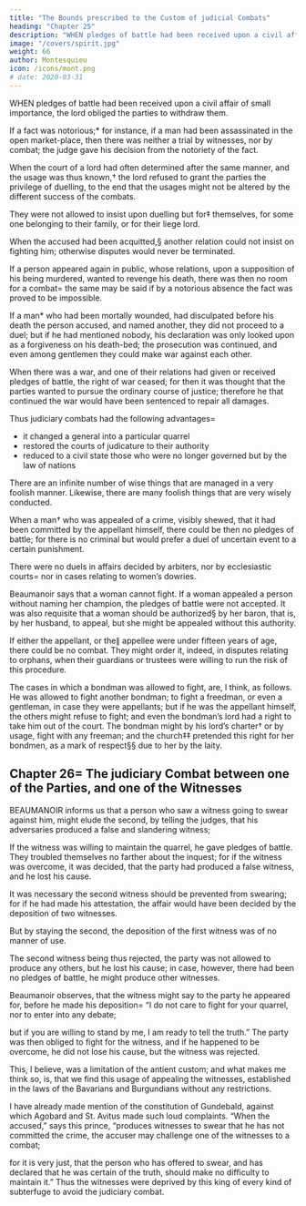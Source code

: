 ```yaml
---
title: "The Bounds prescribed to the Custom of judicial Combats"
heading: "Chapter 25"
description: "WHEN pledges of battle had been received upon a civil affair of small importance, the lord obliged the parties to withdraw them"
image: "/covers/spirit.jpg"
weight: 66
author: Montesquieu
icon: /icons/mont.png
# date: 2020-03-31
---
```




WHEN pledges of battle had been received upon a civil affair of small importance, the lord obliged the parties to withdraw them.

If a fact was notorious;* for instance, if a man had been assassinated in the open market-place, then there was neither a trial by witnesses, nor by combat; the judge gave his decision from the notoriety of the fact.

When the court of a lord had often determined after the same manner, and the usage was thus known,† the lord refused to grant the parties the privilege of duelling, to the end that the usages might not be altered by the different success of the combats.

They were not allowed to insist upon duelling but for‡ themselves, for some one belonging to their family, or for their liege lord.

When the accused had been acquitted,§ another relation could not insist on fighting him; otherwise disputes would never be terminated.

If a person appeared again in public, whose relations, upon a supposition of his being murdered, wanted to revenge his death, there was then no room for a combat=  the same may be said if by a notorious absence the fact was proved to be impossible.

If a man* who had been mortally wounded, had disculpated before his death the person accused, and named another, they did not proceed to a duel; but if he had mentioned nobody, his declaration was only looked upon as a forgiveness on his death-bed; the prosecution was continued, and even among gentlemen they could make war against each other.

When there was a war, and one of their relations had given or received pledges of battle, the right of war ceased; for then it was thought that the parties wanted to pursue the ordinary course of justice; therefore he that continued the war would have been sentenced to repair all damages.

Thus judiciary combats had the following advantages= 
- it changed a general into a particular quarrel
- restored the courts of judicature to their authority
- reduced to a civil state those who were no longer governed but by the law of nations

There are an infinite number of wise things that are managed in a very foolish manner. Likewise, there are many foolish things that are very wisely conducted.

When a man† who was appealed of a crime, visibly shewed, that it had been committed by the appellant himself, there could be then no pledges of battle; for there is no criminal but would prefer a duel of uncertain event to a certain punishment.

There were no duels in affairs decided by arbiters, nor by ecclesiastic courts=  nor in cases relating to women’s dowries.

Beaumanoir says that a woman cannot fight. If a woman appealed a person without naming her champion, the pledges of battle were not accepted. It was also requisite that a woman should be authorized§ by her baron, that is, by her husband, to appeal, but she might be appealed without this authority.

If either the appellant, or the∥ appellee were under fifteen years of age, there could be no combat. They might order it, indeed, in disputes relating to orphans, when their guardians or trustees were willing to run the risk of this procedure.

The cases in which a bondman was allowed to fight, are, I think, as follows. He was allowed to fight another bondman; to fight a freedman, or even a gentleman, in case they were appellants; but if he was the appellant himself, the others might refuse to fight; and even the bondman’s lord had a right to take him out of the court. The bondman might by his lord’s charter† or by usage, fight with any freeman; and the church‡‡ pretended this right for her bondmen, as a mark of respect§§ due to her by the laity.



## Chapter 26=  The judiciary Combat between one of the Parties, and one of the Witnesses

BEAUMANOIR informs us that a person who saw a witness going to swear against him, might elude the second, by telling the judges, that his adversaries produced a false and slandering witness;

If the witness was willing to maintain the quarrel, he gave pledges of battle.
They troubled themselves no farther about the inquest; for if the witness was overcome, it was decided, that the party had produced a false witness, and he lost his cause.

It was necessary the second witness should be prevented from swearing; for if he had made his attestation, the affair would have been decided by the deposition of two witnesses.

But by staying the second, the deposition of the first witness was of no manner of use.

The second witness being thus rejected, the party was not allowed to produce any others, but he lost his cause; in case, however, there had been no pledges of battle, he might produce other witnesses.

Beaumanoir observes, that the witness might say to the party he appeared for, before he made his deposition=  “I do not care to fight for your quarrel, nor to enter into any debate;

but if you are willing to stand by me, I am ready to tell the truth.”
The party was then obliged to fight for the witness, and if he happened to be overcome, he did not lose his cause, but the witness was rejected.

This, I believe, was a limitation of the antient custom; and what makes me think so, is, that we find this usage of appealing the witnesses, established in the laws of the Bavarians and Burgundians without any restrictions.

I have already made mention of the constitution of Gundebald, against which Agobard and St. Avitus made such loud complaints. “When the accused,” says this prince, “produces witnesses to swear that he has not committed the crime, the accuser may challenge one of the witnesses to a combat;

for it is very just, that the person who has offered to swear, and has declared that he was certain of the truth, should make no difficulty to maintain it.”
Thus the witnesses were deprived by this king of every kind of subterfuge to avoid the judiciary combat.

